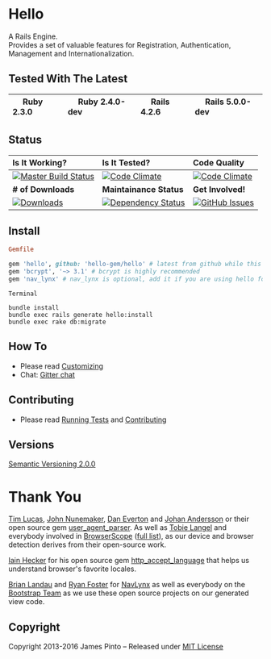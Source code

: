 # Hello

A Rails Engine.<br>
Provides a set of valuable features for Registration, Authentication, Management and Internationalization.





## Tested With The Latest

| <image width=16 src='https://www.ruby-lang.org/images/header-ruby-logo.png'> Ruby 2.3.0 | <image width=16 src='https://www.ruby-lang.org/images/header-ruby-logo.png'> Ruby 2.4.0-dev | <image width=16 src='https://upload.wikimedia.org/wikipedia/en/thumb/e/e9/Ruby_on_Rails.svg/16px-Ruby_on_Rails.svg.png'> Rails 4.2.6 | <image width=16 src='https://upload.wikimedia.org/wikipedia/en/thumb/e/e9/Ruby_on_Rails.svg/16px-Ruby_on_Rails.svg.png'> Rails 5.0.0-dev |
| :--- | :--- | :--- | :--- |





## Status

| Is It Working? | Is It Tested? | Code Quality |
|:---|:---|:---|
| [![Master Build Status](https://api.travis-ci.org/hello-gem/hello.svg?branch=master)](https://travis-ci.org/hello-gem/hello) | [![Code Climate](https://codeclimate.com/github/hello-gem/hello/coverage.svg)](https://codeclimate.com/github/hello-gem/hello) | [![Code Climate](https://codeclimate.com/github/hello-gem/hello.svg)](https://codeclimate.com/github/hello-gem/hello) |
| **# of Downloads** | **Maintainance Status** | **Get Involved!** |
| [![Downloads](http://img.shields.io/gem/dt/hello.svg)](https://rubygems.org/gems/hello) | [![Dependency Status](https://gemnasium.com/badges/github.com/hello-gem/hello.svg)](https://gemnasium.com/github.com/hello-gem/hello) | [![GitHub Issues](https://img.shields.io/github/issues/hello-gem/hello.svg)](https://github.com/hello-gem/hello/issues) |






## Install

```ruby
Gemfile

gem 'hello', github: 'hello-gem/hello' # latest from github while this gem is in rapid development
gem 'bcrypt', '~> 3.1' # bcrypt is highly recommended
gem 'nav_lynx' # nav_lynx is optional, add it if you are using hello for the first time
```

```shell
Terminal

bundle install
bundle exec rails generate hello:install
bundle exec rake db:migrate
```





## How To

* Please read [Customizing](https://github.com/hello-gem/hello/blob/master/CUSTOMIZING.md)
* Chat: [Gitter chat](https://gitter.im/hello-gem/hello)







## Contributing

* Please read [Running Tests](https://github.com/hello-gem/hello/blob/master/gemfiles) and  [Contributing](https://github.com/hello-gem/hello/blob/master/CONTRIBUTING.md)





## Versions

[Semantic Versioning 2.0.0](http://semver.org)







# Thank You

[Tim Lucas](https://github.com/toolmantim), [John Nunemaker](https://github.com/jnunemaker), [Dan Everton](https://github.com/deverton) and [Johan Andersson](https://github.com/rejeep) or their open source gem [user_agent_parser](https://github.com/toolmantim/user_agent_parser). As well as [Tobie Langel](https://github.com/tobie) and everybody involved in [BrowserScope](http://www.browserscope.org/) ([full list](https://code.google.com/p/browserscope/people/list)), as our device and browser detection derives from their open-source work.

[Iain Hecker](https://github.com/iain) for his open source gem [http_accept_language](https://github.com/iain/http_accept_language) that helps us understand browser's favorite locales.

[Brian Landau](https://github.com/brianjlandau) and [Ryan Foster](https://github.com/fosome) for [NavLynx](https://github.com/vigetlabs/nav_lynx) as well as everybody on the [Bootstrap Team](https://github.com/orgs/twbs/people) as we use these open source projects on our generated view code.





## Copyright

Copyright 2013-2016 James Pinto – Released under [MIT License](http://www.opensource.org/licenses/MIT)
